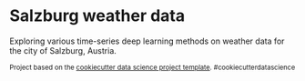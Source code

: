 Salzburg weather data
==============================

Exploring various time-series deep learning methods on weather data for the city of Salzburg, Austria.

<p><small>Project based on the <a target="_blank" href="https://drivendata.github.io/cookiecutter-data-science/">cookiecutter data science project template</a>. #cookiecutterdatascience</small></p>
